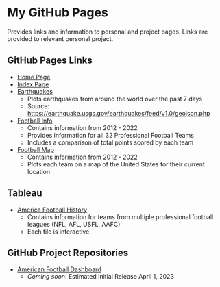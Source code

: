 # My GitHub Pages
Provides links and information to personal and project pages.  Links are provided to relevant personal project.

## GitHub Pages Links
* [Home Page](https://bennyc31.github.io/)
* [Index Page](https://bennyc31.github.io/index.html)
* [Earthquakes](https://bennyc31.github.io/leaflet_challenge.html)
    * Plots earthquakes from around the world over the past 7 days
    * Source: https://earthquake.usgs.gov/earthquakes/feed/v1.0/geojson.php
* [Football Info](https://bennyc31.github.io/teaminfo.html)
    * Contains information from 2012 - 2022
    * Provides information for all 32 Professional Football Teams
    * Includes a comparison of total points scored by each team
* [Football Map](https://bennyc31.github.io/footballmap.html)
    * Contains information from 2012 - 2022
    * Plots each team on a map of the United States for their current location

## Tableau
* [America Football History](https://public.tableau.com/app/profile/ben.calderaio/viz/AmericanFootballLocationHistory/AmericanFootballHistory)
    * Contains information for teams from multiple professional football leagues (NFL, AFL, USFL, AAFC)
    * Each tile is interactive

## GitHub Project Repositories
* [American Football Dashboard](https://github.com/BennyC31/American-Football-Dashboard)
    * *Coming soon*: Estimated Initial Release April 1, 2023